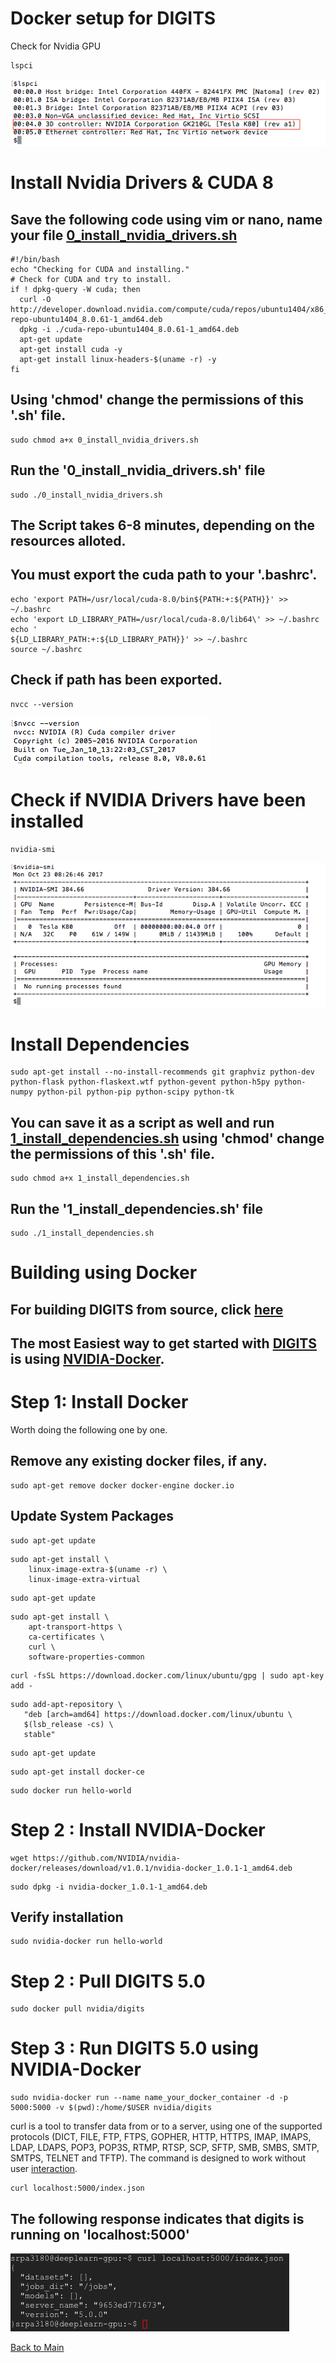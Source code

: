 # Docker setup for DIGITS

Check for Nvidia GPU

```
lspci
```

<kbd>
  <img src="/d_0_check _for_gpu.png">
</kbd>

# Install Nvidia Drivers & CUDA 8

## Save the following code using vim or nano, name your file [0_install_nvidia_drivers.sh](https://github.com/s3p02/building_digits_on_gcp_docker/blob/master/0_install_nvidia_drivers.sh)

```
#!/bin/bash
echo "Checking for CUDA and installing."
# Check for CUDA and try to install.
if ! dpkg-query -W cuda; then
  curl -O http://developer.download.nvidia.com/compute/cuda/repos/ubuntu1404/x86_64/cuda-repo-ubuntu1404_8.0.61-1_amd64.deb
  dpkg -i ./cuda-repo-ubuntu1404_8.0.61-1_amd64.deb
  apt-get update
  apt-get install cuda -y
  apt-get install linux-headers-$(uname -r) -y
fi
```

## Using 'chmod' change the permissions of this '.sh' file.

```
sudo chmod a+x 0_install_nvidia_drivers.sh
```
## Run the '0_install_nvidia_drivers.sh' file

```
sudo ./0_install_nvidia_drivers.sh 
```
## The Script takes 6-8 minutes, depending on the resources alloted.

## You must export the cuda path to your '.bashrc'.

```
echo 'export PATH=/usr/local/cuda-8.0/bin${PATH:+:${PATH}}' >> ~/.bashrc
echo 'export LD_LIBRARY_PATH=/usr/local/cuda-8.0/lib64\' >> ~/.bashrc
echo '                         ${LD_LIBRARY_PATH:+:${LD_LIBRARY_PATH}}' >> ~/.bashrc
source ~/.bashrc
```
## Check if path has been exported.

```
nvcc --version 
```

<kbd>
  <img src="/d_2_check_cuda_path.png">
</kbd>

# Check if NVIDIA Drivers have been installed

```
nvidia-smi
```

<kbd>
  <img src="/d_1_check_if_nvidia_driver_installed.png">
</kbd>

# Install Dependencies

```
sudo apt-get install --no-install-recommends git graphviz python-dev python-flask python-flaskext.wtf python-gevent python-h5py python-numpy python-pil python-pip python-scipy python-tk
```
## You can save it as a script as well and run [1_install_dependencies.sh](https://github.com/s3p02/building_digits_on_gcp_docker/blob/master/1_install_dependencies.sh) using 'chmod' change the permissions of this '.sh' file.

```
sudo chmod a+x 1_install_dependencies.sh
```
## Run the '1_install_dependencies.sh' file

```
sudo ./1_install_dependencies.sh 
```


# Building using Docker

## For building DIGITS from source, click [here](https://github.com/s3p02/building_digits_on_gcp/blob/master/README.md)

## The most Easiest way to get started with [DIGITS](https://developer.nvidia.com/digits) is using [NVIDIA-Docker](https://hub.docker.com/r/nvidia/digits/tags/).

# Step 1: Install Docker

 Worth doing the following one by one.

## Remove any existing docker files, if any.

```
sudo apt-get remove docker docker-engine docker.io
```

## Update System Packages

```
sudo apt-get update
```


```
sudo apt-get install \
    linux-image-extra-$(uname -r) \
    linux-image-extra-virtual
```

```
sudo apt-get update
```


```
sudo apt-get install \
    apt-transport-https \
    ca-certificates \
    curl \
    software-properties-common
```


```
curl -fsSL https://download.docker.com/linux/ubuntu/gpg | sudo apt-key add -
```


```
sudo add-apt-repository \
   "deb [arch=amd64] https://download.docker.com/linux/ubuntu \
   $(lsb_release -cs) \
   stable"
```


```
sudo apt-get update
```


```
sudo apt-get install docker-ce
```


```
sudo docker run hello-world
```

# Step 2 : Install NVIDIA-Docker


```
wget https://github.com/NVIDIA/nvidia-docker/releases/download/v1.0.1/nvidia-docker_1.0.1-1_amd64.deb
```

```
sudo dpkg -i nvidia-docker_1.0.1-1_amd64.deb
```
## Verify installation

```
sudo nvidia-docker run hello-world
```

# Step 2 : Pull DIGITS 5.0


```
sudo docker pull nvidia/digits
```

# Step 3 : Run DIGITS 5.0 using NVIDIA-Docker


```
sudo nvidia-docker run --name name_your_docker_container -d -p 5000:5000 -v $(pwd):/home/$USER nvidia/digits
```

curl is a tool to transfer data from or to a server, using one of the supported protocols (DICT, FILE, FTP, FTPS, GOPHER, HTTP, HTTPS, IMAP, IMAPS, LDAP, LDAPS, POP3, POP3S, RTMP, RTSP, SCP, SFTP, SMB, SMBS, SMTP, SMTPS, TELNET and TFTP). The command is designed to work without user [interaction](https://curl.haxx.se/docs/manpage.html).

```
curl localhost:5000/index.json
```


## The following response indicates that digits is running on 'localhost:5000'

<kbd>
  <img src="/d_3_docker.png">
</kbd>

 [Back to Main](https://github.com/s3p02/jupyter_gcp_nvidia-docker_digits/blob/master/README.md)
